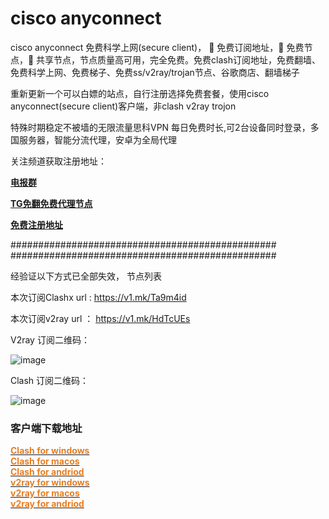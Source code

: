 # cisco anyconnect
cisco anyconnect 免费科学上网(secure client)，
🚀 免费订阅地址，🚀 免费节点，🚀 共享节点，节点质量高可用，完全免费。免费clash订阅地址，免费翻墙、免费科学上网、免费梯子、免费ss/v2ray/trojan节点、谷歌商店、翻墙梯子



重新更新一个可以白嫖的站点，自行注册选择免费套餐，使用cisco anyconnect(secure client)客户端，非clash v2ray trojon

特殊时期稳定不被墙的无限流量思科VPN 每日免费时长,可2台设备同时登录，多国服务器，智能分流代理，安卓为全局代理

关注频道获取注册地址： <p><a href="https://t.me/amacnet"><strong>电报群</strong></a></p>

<p><a href="https://t.me/amacnet"><strong>TG免翻免费代理节点</strong></a></p>
<p><a href="https://tt.vg/aQYqu"><strong>免费注册地址</strong></a></p>


################################################
################################################

经验证以下方式已全部失效，
节点列表


本次订阅Clashx url : https://v1.mk/Ta9m4id

本次订阅v2ray url ： https://v1.mk/HdTcUEs

V2ray 订阅二维码：

![image](https://user-images.githubusercontent.com/113875371/191024024-4e8e694b-7be7-472f-9384-abe59939a67b.png)

Clash 订阅二维码：

![image](https://user-images.githubusercontent.com/113875371/191024109-4ee37e2e-a5c1-4464-b1e1-46de42db6a57.png)


### 客户端下载地址

<!DOCTYPE html>
<html>
<head>
</head>
<body>
<p><a href="https://clash.obash.cc/?p=41"><span style="color: #e67e23;"><strong>Clash for windows</strong></span></a><br /><a href="https://clash.obash.cc/?p=110"><span style="color: #e67e23;"><strong>Clash for macos</strong></span></a><br /><a href="https://clash.obash.cc/?p=44"><span style="color: #e67e23;"><strong>Clash for andriod</strong></span></a><br /><a href="https://clash.obash.cc/?p=43"><span style="color: #e67e23;"><strong>v2ray for windows</strong></span></a><br /><a href="https://clash.obash.cc/?p=47"><span style="color: #e67e23;"><strong>v2ray for macos</strong></span></a><br /><a href="https://clash.obash.cc/?p=49"><span style="color: #e67e23;"><strong>v2ray for andriod</strong></span></a></p>
</body>
</html>
